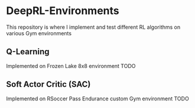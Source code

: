 # DeepRL-Environments
This repository is where I implement and test different RL algorithms on various Gym environments

## Q-Learning
Implemented on Frozen Lake 8x8 environment
TODO

## Soft Actor Critic (SAC)
Implemented on RSoccer Pass Endurance custom Gym environment
TODO
